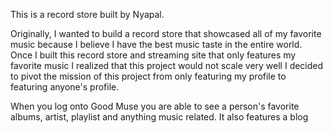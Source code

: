This is a record store built by Nyapal. 

Originally, I wanted to build a record store that showcased all of my favorite music because I believe I have the best music taste in the entire world. Once I built this record store and streaming site that only features my favorite music I realized that this project would not scale very well I decided to pivot the mission of this project from only featuring my profile to featuring anyone's profile.

When you log onto Good Muse you are able to see a person's favorite albums, artist, playlist and anything music related. It also features a blog 